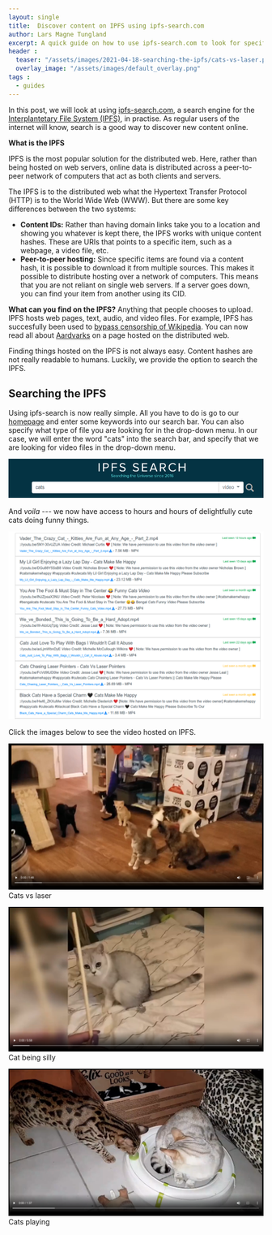 ```yaml
---
layout: single
title:  Discover content on IPFS using ipfs-search.com
author: Lars Magne Tungland
excerpt: A quick guide on how to use ipfs-search.com to look for specific content on IPFS, such as cat videos.
header :
  teaser: "/assets/images/2021-04-18-searching-the-ipfs/cats-vs-laser.png"
  overlay_image: "/assets/images/default_overlay.png"
tags :
  - guides
---
```


In this post, we will look at using [ipfs-search.com](https://ipfs-search.com/), a search engine for the [Interplantetary File System (IPFS)](https://ipfs.io/), in practise. As regular users of the internet will know, search is a good way to discover new content online.

**What is the IPFS**

IPFS is the most popular solution for the distributed web. Here, rather than being hosted on web servers, online data is distributed across a peer-to-peer network of computers that act as both clients and servers.

The IPFS is to the distributed web what the Hypertext Transfer Protocol (HTTP) is to the World Wide Web (WWW). But there are some key differences between the two systems:

* **Content IDs:** Rather than having domain links take you to a location and showing you whatever is kept there, the IPFS works with unique content hashes. These are URIs that points to a specific item, such as a webpage, a video file, etc.
* **Peer-to-peer hosting:** Since specific items are found via a content hash, it is possible to download it from multiple sources. This makes it possible to distribute hosting over a network of computers. This means that you are not reliant on single web servers. If a server goes down, you can find your item from another using its CID.

**What can you find on the IPFS?** Anything that people chooses to upload. IPFS hosts web pages, text, audio, and video files. For example, IPFS has succesfully been used to [bypass censorship of Wikipedia](https://blog.ipfs.io/24-uncensorable-wikipedia/). You can now read all about [Aardvarks](https://gateway.ipfs.io/ipfs/QmXoypizjW3WknFiJnKLwHCnL72vedxjQkDDP1mXWo6uco/wiki/Aardvark.html) on a page hosted on the distributed web.

Finding things hosted on the IPFS is not always easy. Content hashes are not really readable to humans. Luckily, we provide the option to search the IPFS.

## Searching the IPFS

Using ipfs-search is now really simple. All you have to do is go to our [homepage](https://ipfs-search.com/#/search) and enter some keywords into our search bar. You can also specify what type of file you are looking for in the drop-down menu. In our case, we will enter the word "cats" into the search bar, and specify that we are looking for video files in the drop-down menu.

[![Example search](/assets/images/2021-04-18-searching-the-ipfs/screenshot3.png)](https://ipfs-search.com/#/search)

And *voila* --- we now have access to hours and hours of delightfully cute cats doing funny things.

[![Search results](/assets/images/2021-04-18-searching-the-ipfs/cat-results.png)](https://ipfs-search.com/#/search?kind=video&search=cats)

Click the images below to see the video hosted on IPFS.

[![Cats-vs-laser](/assets/images/2021-04-18-searching-the-ipfs/cats-vs-laser.png)](https://gateway.ipfs.io/ipfs/QmRurq7ZaS21W5vAnYtwqgLtRBBEj4FkhA3PvxDcThqagk?download=false) Cats vs laser

[![Funny-cat](/assets/images/2021-04-18-searching-the-ipfs/funny-cats.png)](https://gateway.ipfs.io/ipfs/QmNMspkJ3NSemYhQupaJTJ9Qn3UHRBq9mJbP2eSJhgur7R?download=false) Cat being silly

[![Fool-cat](/assets/images/2021-04-18-searching-the-ipfs/fool-cat.png)](https://gateway.ipfs.io/ipfs/QmR96KhczkR2fj7fAwB2GNMHwAHQPy8comN9ni56gc8RJq?download=false) Cats playing
